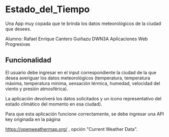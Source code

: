 # Estado_del_Tiempo
 Una App muy copada que te brinda los datos meteorológicos de la ciudad que desees.
 
 Alumno: Rafael Enrique Cantero Guiñazu
 DWN3A
 Aplicaciones Web Progresivas
 
 
 Funcionalidad
 -------------
 
 El usuario debe ingresar en el input correspondiente la ciudad de la que desea averiguar los datos meteorológicos (temperatura, temperatura máxima, temperatura mínima, sensación térmica, humedad, velocidad del viento y presión atmosférica).

La aplicación devolverá los datos solicitados y un ícono representativo del estado climático del momento en esa ciudad).

Para que esta aplicación funcione correctamente, se debe ingresar una API key originada en la página

https://openweathermap.org/ , opción "Current Weather Data".

 
